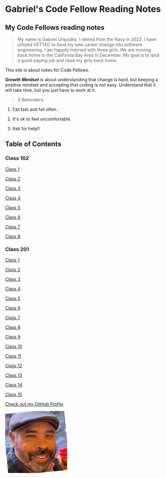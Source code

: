 # Gabriel's Code Fellow Reading Notes
 
## **My Code Fellows reading notes**

> My name is Gabriel Urquidez.  I retired from the Navy in 2022. I have utilized VETTEC to fund my new career change into software engineering. I am happily married with three girls. We are moving back home to the California Bay Area in December.  My goal is to land a good-paying job and raise my girls back home.  

This site is about notes for Code Fellows.

***Growth Mindset*** is about understanding that change is hard, but keeping a positive mindset and accepting that coding is not easy. Understand that it will take time, but you just have to work at it.

>3 Reminders:

1. Fail fast and fail often.

1. It's ok to feel uncomfortable.

1. Ask for help!!

## Table of Contents

### **Class 102**

[Class 1](102/class-01.md)

[Class 2](102/class-02.md)

[Class 3](102/class-03.md)

[Class 4](102/class-04.md)

[Class 5](102/class-05.md)

[Class 6](102/class-06.md)

[Class 7](102/class-07.md)

[Class 8](102/class-08.md)

### **Class 201**

[Class 1](201/class-01.md)

[Class 2](201/class-02.md)

[Class 3](201/class-03.md)

[Class 4](201/class-04.md)

[Class 5](201/class-05.md)

[Class 6](201/class-06.md)

[Class 7](201/class-07.md)

[Class 8](201/class-08.md)

[Class 9](201/class-09.md)

[Class 10](201/class-10.md)

[Class 11](201/class-11.md)

[Class 12](201/class-12.md)

[Class 13](201/class-13.md)

[Class 14](201/class-14.md)

[Class 15](201/class-15.md)









[Check out my GitHub Profile](https://github.com/sailorgabe)

![Linkedin](https://github.com/sailorgabe/reading-notes/blob/main/Gabriel%20Linkedin.jpg)

